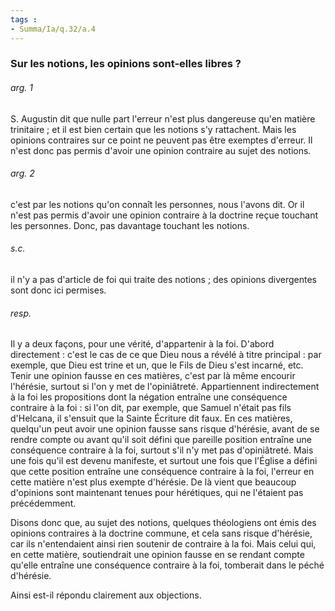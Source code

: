 ```yaml
---
tags : 
- Summa/Ia/q.32/a.4
---
```


### Sur les notions, les opinions sont-elles libres ?

###### arg. 1
S. Augustin dit que nulle part l'erreur n'est plus dangereuse qu'en matière trinitaire ; et il est bien certain que les notions s'y rattachent. Mais les opinions contraires sur ce point ne peuvent pas être exemptes d'erreur. Il n'est donc pas permis d'avoir une opinion contraire au sujet des notions. 

###### arg. 2
c'est par les notions qu'on connaît les personnes, nous l'avons dit. Or il n'est pas permis d'avoir une opinion contraire à la doctrine reçue touchant les personnes. Donc, pas davantage touchant les notions. 

###### s.c.
il n'y a pas d'article de foi qui traite des notions ; des opinions divergentes sont donc ici permises. 

###### resp.
Il y a deux façons, pour une vérité, d'appartenir à la foi. D'abord directement : c'est le cas de ce que Dieu nous a révélé à titre principal : par exemple, que Dieu est trine et un, que le Fils de Dieu s'est incarné, etc. Tenir une opinion fausse en ces matières, c'est par là même encourir l'hérésie, surtout si l'on y met de l'opiniâtreté. Appartiennent indirectement à la foi les propositions dont la négation entraîne une conséquence contraire à la foi : si l'on dit, par exemple, que Samuel n'était pas fils d'Helcana, il s'ensuit que la Sainte Écriture dit faux. En ces matières, quelqu'un peut avoir une opinion fausse sans risque d'hérésie, avant de se rendre compte ou avant qu'il soit défini que pareille position entraîne une conséquence contraire à la foi, surtout s'il n'y met pas d'opiniâtreté. Mais une fois qu'il est devenu manifeste, et surtout une fois que l'Église a défini que cette position entraîne une conséquence contraire à la foi, l'erreur en cette matière n'est plus exempte d'hérésie. De là vient que beaucoup d'opinions sont maintenant tenues pour hérétiques, qui ne l'étaient pas précédemment. 

Disons donc que, au sujet des notions, quelques théologiens ont émis des opinions contraires à la doctrine commune, et cela sans risque d'hérésie, car ils n'entendaient ainsi rien soutenir de contraire à la foi. Mais celui qui, en cette matière, soutiendrait une opinion fausse en se rendant compte qu'elle entraîne une conséquence contraire à la foi, tomberait dans le péché d'hérésie. 

Ainsi est-il répondu clairement aux objections. 





